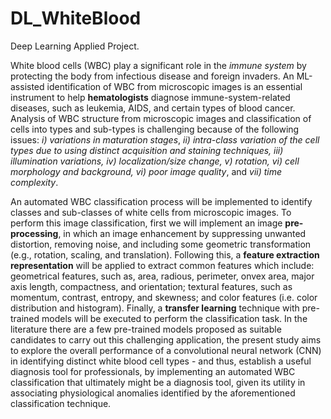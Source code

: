 # DL_WhiteBlood
Deep Learning Applied Project.  

White blood cells (WBC) play a significant role in the _immune system_ by protecting the body from infectious disease and foreign invaders. An ML-assisted identification of WBC from microscopic images is an essential instrument to help **hematologists** diagnose immune-system-related diseases, such as leukemia, AIDS, and certain types of blood cancer. Analysis of WBC structure from microscopic images and classification of cells into types and sub-types is challenging because of the following issues: *i) variations in maturation stages*, *ii) intra-class variation of the cell types due to using distinct acquisition and staining techniques, iii) illumination variations, iv) localization/size change, v) rotation, vi) cell morphology and background, vi) poor image quality*, and *vii) time complexity*.

An automated WBC classification process will be implemented to identify classes and sub-classes of white cells from microscopic images. To perform this image classification, first we will implement an image **pre-processing**, in which an image enhancement by suppressing unwanted distortion, removing noise, and including some geometric transformation (e.g., rotation, scaling, and translation). Following this, a **feature extraction representation** will be applied to extract common features which include: geometrical features, such as, area, radious, perimeter, onvex area, major axis length, compactness, and orientation; textural features, such as momentum, contrast, entropy, and skewness; and color features (i.e. color distribution and histogram). Finally, a **transfer learning** technique with pre-trained models will be executed to perform the classification task. In the literature there are a few pre-trained models proposed as suitable candidates to carry out this challenging application, the present study aims to explore the overall performance of a convolutional neural network (CNN) in identifying distinct white blood cell types - and thus, establish a useful diagnosis tool for professionals, by implementing an automated WBC classification that ultimately might be a diagnosis tool, given its utility in associating physiological anomalies identified by the aforementioned classification technique.

